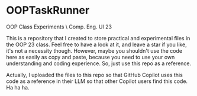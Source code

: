 # OOPTaskRunner
OOP Class Experiments \\ Comp. Eng. UI 23

This is a repository that I created to store practical and experimental files in the OOP 23 class. Feel free to have a look at it, and leave a star if you like, it's not a necessity though. However, maybe you shouldn't use the code here as easily as copy and paste, because you need to use your own understanding and coding experience. So, just use this repo as a reference.

Actually, I uploaded the files to this repo so that GitHub Copilot uses this code as a reference in their LLM so that other Copilot users find this code. Ha ha ha.
